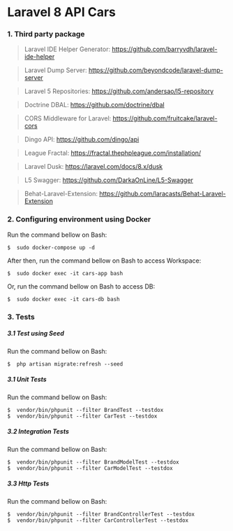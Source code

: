 # Laravel 8 API Cars

### 1.	Third party package

> Laravel IDE Helper Generator: https://github.com/barryvdh/laravel-ide-helper

> Laravel Dump Server: https://github.com/beyondcode/laravel-dump-server

> Laravel 5 Repositories: https://github.com/andersao/l5-repository

> Doctrine DBAL: https://github.com/doctrine/dbal

> CORS Middleware for Laravel: https://github.com/fruitcake/laravel-cors

> Dingo API: https://github.com/dingo/api

> League Fractal: https://fractal.thephpleague.com/installation/

> Laravel Dusk: https://laravel.com/docs/8.x/dusk

> L5 Swagger: https://github.com/DarkaOnLine/L5-Swagger

> Behat-Laravel-Extension: https://github.com/laracasts/Behat-Laravel-Extension

### 2.  	Configuring environment using Docker
Run the command bellow on Bash:

```
$  sudo docker-compose up -d
```  

After then, run the command bellow on Bash to access Workspace:
```
$  sudo docker exec -it cars-app bash
```  

Or, run the command bellow on Bash to access DB:
```
$  sudo docker exec -it cars-db bash
```  

### 3.  	Tests

##### 3.1  	Test using Seed
Run the command bellow on Bash:

```
$  php artisan migrate:refresh --seed
```  



##### 3.1  	Unit Tests
Run the command bellow on Bash:

```
$  vendor/bin/phpunit --filter BrandTest --testdox
$  vendor/bin/phpunit --filter CarTest --testdox
```  


##### 3.2  	Integration Tests
Run the command bellow on Bash:

```
$  vendor/bin/phpunit --filter BrandModelTest --testdox
$  vendor/bin/phpunit --filter CarModelTest --testdox
```  

##### 3.3  	Http Tests
Run the command bellow on Bash:

```
$  vendor/bin/phpunit --filter BrandControllerTest --testdox
$  vendor/bin/phpunit --filter CarControllerTest --testdox
```  
